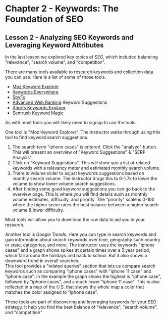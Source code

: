 # Chapter 2 - Keywords: The Foundation of SEO
## Lesson 2 - Analyzing SEO Keywords and Leveraging Keyword Attributes

In the last lesson we explored key topics of SEO, which included balancing "relevance", "search volume", and "competition".

There are many tools available to research keywords and collection data you can use. Here is a list of some of those tools.
- [Moz Keyword Explorer](https://moz.com/explorer)
- [Keywords Everywhere](https://www.keywordseverywhere.com)
- [SpyFu](https://www.spyfu.com/)
- [Advanced Web Ranking](https://www.advancedwebranking.com/) Keyword Suggestions
- [Ahrefs Keywords Explorer](https://ahrefs.com/keywords-explorer)
- [Semrush Keyword Magic](https://www.semrush.com/features/keyword-magic-tool/)

As with most tools you will likely need to signup to use the tools.

One tool is "Moz Keyword Explorer". The instructor walks through using this tool to find keyword search suggestions. 

1. The search term "iphone cases" is entered. Click the "analyze" button.
   This will present an overview of "Keyword Suggestions" & "SERP Analysis"
2. Click on "Keyword Suggestions". This will show you a list of related keywords with a relevancy meter and estimated monthly search volume.
3. There is Volume slider to adjust keywords suggestions based on monthly search volume. The instructor drags this to 0-1.7k to lower the volume to show lower volume search suggestions.
4. After finding some good keyword suggestions you can go back to the overview page. This is where you will find details such as monthly volume estimates, difficulty, and priority. The "priority" scale is 0-100 where the higher score rates the best balance between a higher search volume & lower difficulty.

Most tools will allow you to download the raw data to aid you in your research.

Another tool is *Google Trends*. Here you can type in search keywords and gain information about search keywords over time, geography such country or state, categories, and more. The instructor uses the keywords "iphone cases" and a graph shows spikes at certain times over a 5 year period, which fall around the holidays and back to school. But it also shows a downward trend in overall searches. <br>
This tool provides a "related queries" section that lets us compare search keywords such as comparing "iphone cases" with "iphone 11 case" and "iphone case". In the example the graph shows the highest is "iphone case", followed by "iphone cases", and a much lower "iphone 11 case". This is also reflected in a map of the U.S. that shows the whole map a color that matches the color assigned to "iphone case".

These tools are part of discovering and leveraging keywords for your SEO strategy. It help you find the best balance of "relevance", "search volume", and "competition" 
